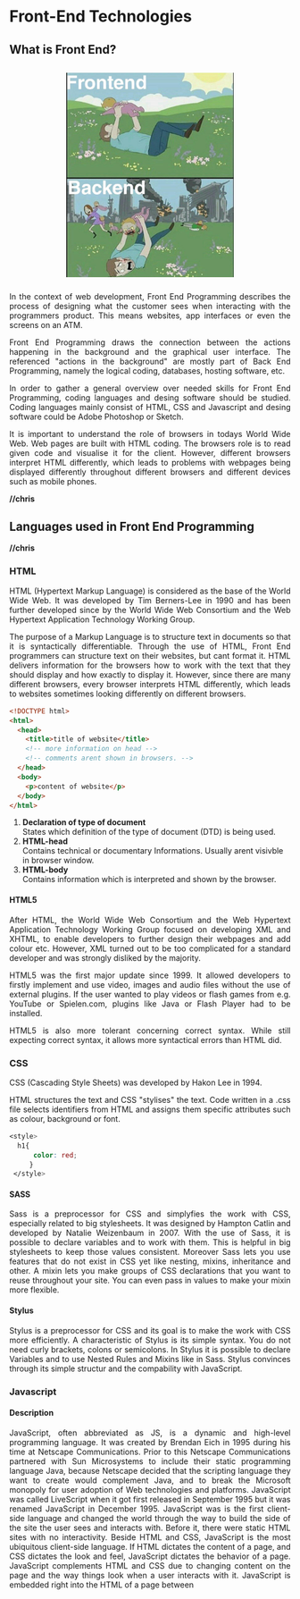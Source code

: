 # Front-End Technologies

## What is Front End?
<h2 align="center">
  <p>
    <img alt="Front End vs Back End" src="data/FE vs BE.jpeg" width="300" />
  </p>
</h2>
<div align="justify">
In the context of web development, Front End Programming describes the process of designing what the customer sees when interacting with the programmers product. This means websites, app interfaces or even the screens on an ATM.
  
  Front End Programming draws the connection between the actions happening in the background and the graphical user interface. The referenced "actions in the background" are mostly part of Back End Programming, namely the logical coding, databases, hosting software, etc.
  
  In order to gather a general overview over needed skills for Front End Programming, coding languages and desing software should be studied. Coding languages mainly consist of HTML, CSS and Javascript and desing software could be Adobe Photoshop or Sketch.
 
 It is important to understand the role of browsers in todays World Wide Web.
  Web pages are built with HTML coding. The browsers role is to read given code and visualise it for the client. However, different browsers interpret HTML differently, which leads to problems with webpages being displayed differently throughout different browsers and different devices such as mobile phones.
</div>

**//chris**

## Languages used in Front End Programming
**//chris**

### HTML
<div align="justify">
HTML (Hypertext Markup Language) is considered as the base of the World Wide Web. It was developed by Tim Berners-Lee in 1990 and has been further developed since by the World Wide Web Consortium and the Web Hypertext Application Technology Working Group.


The purpose of a Markup Language is to structure text in documents so that it is syntactically differentiable.
Through the use of HTML, Front End programmers can structure text on their websites, but cant format it. HTML delivers information for the browsers how to work with the text that they should display and how exactly to display it. However, since there are many different browsers, every browser interprets HTML differently, which leads to websites sometimes looking differently on different browsers.
</div>

```HTML
<!DOCTYPE html>
<html>
  <head>
    <title>title of website</title>
    <!-- more information on head -->
    <!-- comments arent shown in browsers. -->
  </head>
  <body>
    <p>content of website</p>
  </body>
</html>
```
1) **Declaration of type of document**  
   States which definition of the type of document (DTD) is being used.  
2) **HTML-head**  
   Contains technical or documentary Informations. Usually arent visivble in browser window.  
3) **HTML-body**  
   Contains information which is interpreted and shown by the browser.
   
#### HTML5
<div align="justify">
After HTML, the World Wide Web Consortium and the Web Hypertext Application Technology Working Group focused on developing XML and XHTML, to enable developers to further design their webpages and add colour etc. However, XML turned out to be too complicated for a standard developer and was strongly disliked by the majority.

HTML5 was the first major update since 1999. It allowed developers to firstly implement and use video, images and audio files without the use of external plugins. If the user wanted to play videos or flash games from e.g. YouTube or Spielen.com, plugins like Java or Flash Player had to be installed.
  
HTML5 is also more tolerant concerning correct syntax. While still expecting correct syntax, it allows more syntactical errors than HTML did.
</div>

### CSS
<div align="justify">
CSS (Cascading Style Sheets) was developed by Hakon Lee in 1994.
  
HTML structures the text and CSS "stylises" the text. Code written in a .css file selects identifiers from HTML and assigns them specific attributes such as colour, background or font.
</div>

```CSS
<style>
  h1{
      color: red;
     }
 </style>
```
<div align="justify">

</div>

#### SASS
<div align="justify">
Sass is a preprocessor for CSS and simplyfies the work with CSS, especially related to big stylesheets. It was designed by Hampton Catlin and developed by Natalie Weizenbaum in 2007. With the use of Sass, it is possible to declare variables and to work with them. This is helpful in big stylesheets to keep those values consistent. Moreover Sass lets you use features that do not exist in CSS yet like nesting, mixins, inheritance and other. A mixin lets you make groups of CSS declarations that you want to reuse throughout your site. You can even pass in values to make your mixin more flexible. 
</div>

#### Stylus
<div align="justify">
Stylus is a preprocessor for CSS and its goal is to make the work with CSS more efficiently. A characteristic of Stylus is its simple syntax. You do not need curly brackets, colons or semicolons. 
In Stylus it is possible to declare Variables and to use Nested Rules and Mixins like in Sass. Stylus convinces through its simple structur and the compability with JavaScript.
</div>

### Javascript

#### Description
<div align="justify">
JavaScript, often abbreviated as JS, is a dynamic and high-level programming language. It was created by Brendan Eich in 1995 during his time at Netscape Communications. Prior to this Netscape Communications partnered with Sun Microsystems to include their static programming language Java, because Netscape decided that the scripting language they want to create would complement Java, and to break the Microsoft monopoly for user adoption of Web technologies and platforms. JavaScript was called LiveScript when it got first released in September 1995 but it was renamed JavaScript in December 1995.
JavaScript was is the first client-side language and changed the world through the way to build the side of the site the user sees and interacts with. Before it, there were static HTML sites with no interactivity. 
Beside HTML and CSS, JavaScript is the most ubiquitous client-side language. If HTML dictates the content of a page, and CSS dictates the look and feel, JavaScript dictates the behavior of a page. JavaScript complements HTML and CSS due to changing content on the page and the way things look when a user interacts with it.
JavaScript is embedded right into the HTML of a page between <script> tags. An alternative way is to link an external JavaScript file, which is helpful if multiple pages are sharing the same chunks of code. 
Moreover JavaScript is a weakly-typed language, which means that JavaScript has not strict typing rules. It is object-oriented (prototype-based) and event-driven. 
To standardize JavaScript to foster multiple independent implementations, ECMAScript was created in 1997. ECMAScript is a scripting-language specification, which is standardized by ECMA International.
While JavaScript is a client-side language, some of its most powerful features involve asynchronous interaction with a remote server, which means that JavaScript is able to communicate with the server in the background without interrupting the user interaction taking place in the foreground.
With the Use of JavaScript it is possible to build a dynamic website, which is characterized by rollover effects and dropdown menus. Moreover new content and data can be loaded without reloading the page and animating page elements such as fading, resizing and relocating can be integrated. Playing audio and video and validating input from Web forms are other enhancements due to the use of JavaScript. In addition, browser compatibility issues can be repaired. 
</div>

#### Advantages
<div align="justify">
JavaScript is client-side and due to this it is very fast because it can be run immediately within the client-side browser. Moreover being client-side reduces the demand on the website server. Some JavaScript applications can even run without connecting back to a web server, which means they will work in a browser with or without an internet connection. 
Another Advantage of JavaScript is the simplicity. It is easy to learn and to implement compared to other languages. JavaScript enjoys a high popularity because it is used everywhere in the web. 
Through JavaScript it is possible to create a rich interface to a website, for example with drag and drop components or a slider.
</div>

#### Disadvantages
<div align="justify">
The client-side Security is not completely guaranteed, because the code executes on the users computer and in some cases it can be exploited for malicious purposes. This is a reason why some people choose to disable JavaScript.
Moreover JavaScript can be interpreted differently by different browsers, if no tool like JQuery, which handles all cross-browser inconsistencies and provides a consistent interface, is used.
</div>

#### Compilers
<div align="justify">
JavaScript can be compiled from code written in different languages through compilers like CoffeeScript and TypeScript.
</div>

##### Coffeescript
<div align="justify">
CoffeeScript is a language that compiles into JavaScript. It enables to write the code easier and up to 30% less coding lines. The code compiles into the equivalent JavaScript without interpretation at runtime. If the code is valid in JavaScript, it is valid in CoffeeScript.
Moreover CoffeeScript provides a more clearly syntax and it is more understandable than JavaScript. An Example of the difference is an automized declaration of the variables and optional brackets.
</div>

##### TypeScript
<div align="justify">
TypeScript is a typed superset of JavaScript that compiles to plain JavaScript and it is Open Source. TypeScript runs on every browser, in Node.js or in any JavaScript engine that supports ECMAScript 3 or newer. It offers classes, modules, and interfaces to help you build robust components. If the code is valid in JavaScript, it is valid in TypeScript.
</div>

#### Sources and Links
https://sass-lang.com/guide
https://de.wikipedia.org/wiki/Sass_(Stylesheet-Sprache)
https://we-code-it.de/2017/09/07/sass-less-less-sass-oder-doch-stylus/
https://en.wikipedia.org/wiki/Stylus_(stylesheet_language)
https://de.wikibooks.org/wiki/Websiteentwicklung:_JavaScript:_Einleitung
https://guide.freecodecamp.org/javascript/advantages-and-disadvantages-of-javascript/
https://www.frontend-gmbh.de/frontend/javascript/
https://www.upwork.com/hiring/development/what-is-javascript/
https://www.bigcommerce.com/ecommerce-answers/what-javascript-and-why-it-important/
https://coffeescript.org/#introduction
https://www.typescriptlang.org/


## Front End Frameworks
<div align="justify">
Frontend frameworks in general are files and folders which already contain samples of code. It depends on the framework, how much the template covers, how much you have to add by yourself and how much freddem is left for you own designs. As it is said in the beginning, nowadays there are a lot of different end-devices resulting in a matrix consisting out of lots of different operating systems, browsers and browser-version. Therefore coding websites gets very complex, as responsivensss is required.

The most famous frontend frameworks are React and Angular. React was developed by Facebook, Angular by Google. This is why they have a huge community and are widely known. 

React is a JavaScript Framework with a functional paradigm. Mostly it is used for UI. Its special features are DOM, One-Way-Data-Flow and the optional language JSX. 
DOM (Document Object Model) safes all elements in a tree-structure and calculates the position of every element. Every node is a HTML-element. All in all, it is an API, that enables JavaScript to access and change elements of the website.
One-way -data-flow means data can only flow "from the top to the bottom". The other way around only events triggered by the UI flow (e.g. clicking on a button). After that happens, the right position in the diagram is searched and from there on the lower elements get adjusted. An advantage is of one-way-data-flow is that it can be inserted in an already existing website and therefore no workflow is required and you have a lot of for your own ideas.  

Angular has all functions needed for Single-Page-Applications already integrated. It uses CSS and HTML but on top of that you have to learn TypeScript. Also you cannot just paste some functions in an already existing website, but you are working with Angular in a workflow. Angular is an object-oriented paradigm. Angular does not give you a lot of freedom for your own ideas.

A kind of simplified mixture out of React and Angular is the JavaScript framework Vue. It is combinable with HTML and CSS without any further language. It is a rather new framework and as it does not have a famous company-background as React or Angular, but still it is getting very popular at the moment. 
Vue is perfect for beginners, as besides JavaScript, HTML and CSS you do not have to learn a further language. The API is intentionally easy hold. So the aim of this framework is reaching an amazing result minimum effort. 

Another Framework is Foundation. It offers you a lot of predefined elements. They have both complete HTML-Templates and single components. They are also specified on mobile-first- and responsive-design. Anyways, foundation does not give the programmer a lot of freedom. The company ZURB developed the framework with the help of years of experience in consulting others on how to build a good website. Since 2011 it was published as an Open-Source-Project. 
</div>

## Designing in Front End
<div align="justify">
Designing Front End takes a big part of Front End development, since it influences the user highly. Most of today's strategies are build around UCDs (user-centered designs) and user experience is one of the biggest challenges. If the user is satisfied, the economy around it the product functions.
A big part to work on is responsiveness, as today's websites and web-applications need to scale well on every device with their own resolution. "Responsive design" is a term by Ethan Marcotte (2010) which describes the ability to respond on the technical requirements. Basic principles are: fluid grids (the arrangement transforms based on screen width and length), media queries (which control when to switch arrangements) and flexibility (flexible images and media scale based on their container).
</div>


There are best practices to meet the expections a user has:
* user focused design research (what does our user want?)
* reuse common design patterns (they work, don't reinvent the wheel!)
* consistency (design-wise and content-wise, use the same appearance and the same terminology!)
* communication (communicate with the user if something's changed, if they don't see progress, they get frustrated!)

These are just the main examples, to get a full overview visit this [site](https://www.uxpin.com/studio/blog/guide-design-consistency-best-practices-ui-ux-designers/).


## Helpful Videos or Tutorials
- [What you need to know as a Front End Developer (02.2018)](https://www.youtube.com/watch?v=Xd7huBu39qk)
- [A Beginner's Guide to Front-End Development](https://www.upwork.com/hiring/development/beginners-guide-to-front-end-development/)
- [Best Practices UI/UX](https://www.uxpin.com/studio/blog/guide-design-consistency-best-practices-ui-ux-designers/)

## Authors

| Name | E-Mail | Date of change |
|:-----|:-------|:---------------|
|Nina Erlacher|n.erlacher@web.de|23.03.2019|
|Jan Reinhards|jan.reinhards@web.de|23.03.2019|
|Nicolas Schlicht|schlicht.nicolas@gmail.com|25.03.2019|
|Christoph Teichmeister|christoph.teichmeister@gmail.com|25.03.2019|
